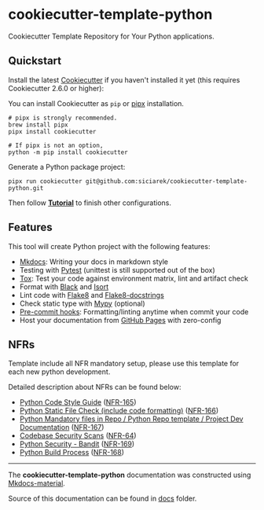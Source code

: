 # cookiecutter-template-python
Cookiecutter Template Repository for Your Python applications.

## Quickstart

Install the latest [Cookiecutter](https://cookiecutter.readthedocs.io/en/stable/) if you haven't installed it yet (this requires Cookiecutter 2.6.0 or higher):

You can install Cookiecutter as `pip` or [pipx](https://pipx.pypa.io/stable/) installation.

```shell
# pipx is strongly recommended.
brew install pipx
pipx install cookiecutter
```

```shell
# If pipx is not an option,
python -m pip install cookiecutter
```

Generate a Python package project:

```shell
pipx run cookiecutter git@github.com:siciarek/cookiecutter-template-python.git
```

Then follow **[Tutorial](docs/getting-started.md)** to finish other configurations.

## Features

This tool will create Python project with the following features:

* [Mkdocs](https://www.mkdocs.org): Writing your docs in markdown style
* Testing with [Pytest](https://pytest.org) (unittest is still supported out of the box)
* [Tox](https://tox.readthedocs.io): Test your code against environment matrix, lint and artifact check
* Format with [Black](https://github.com/psf/black) and [Isort](https://github.com/PyCQA/isort)
* Lint code with [Flake8](https://flake8.pycqa.org) and [Flake8-docstrings](https://pypi.org/project/flake8-docstrings/)
* Check static type with [Mypy](http://mypy-lang.org/) (optional)
* [Pre-commit hooks](https://pre-commit.com/): Formatting/linting anytime when commit your code
* Host your documentation from [GitHub Pages](https://pages.github.com) with zero-config

## NFRs

Template include all NFR mandatory setup, please use this template for each new python development. 

Detailed description about NFRs can be found below:

* [Python Code Style Guide](https://silent8.atlassian.net/wiki/spaces/AB/pages/916193373/Python+Code+Style+Guides+NFR-165) ([NFR-165](https://silent8.atlassian.net/browse/NFR-165))
* [Python Static File Check (include code formatting)](https://silent8.atlassian.net/wiki/spaces/AB/pages/915800322/Python+Static+File+Check+include+code+formatting+NFR-166) ([NFR-166](https://silent8.atlassian.net/browse/NFR-166))
* [Python Mandatory files in Repo / Python Repo template / Project Dev Documentation](https://silent8.atlassian.net/wiki/spaces/AB/pages/915603739/Python+Mandatory+files+in+Repo+Python+Repo+template+Project+Dev+Documentation+NFR-167) ([NFR-167](https://silent8.atlassian.net/browse/NFR-167))
* [Codebase Security Scans](https://silent8.atlassian.net/wiki/spaces/AB/pages/457244695/Codebase+Security+Scans+NFR-64) ([NFR-64](https://silent8.atlassian.net/browse/NFR-64))
* [Python Security - Bandit](https://silent8.atlassian.net/wiki/spaces/AB/pages/915407149/Python+Security+-+Bandit+NFR-169) ([NFR-169](https://silent8.atlassian.net/browse/NFR-169))
* [Python Build Process](https://silent8.atlassian.net/wiki/spaces/AB/pages/915996759/Python+Build+Process+NFR-168) ([NFR-168](https://silent8.atlassian.net/browse/NFR-168))

---

The **cookiecutter-template-python** documentation was constructed using [Mkdocs-material](https://squidfunk.github.io/mkdocs-material/).

Source of this documentation can be found in [docs](docs) folder.
